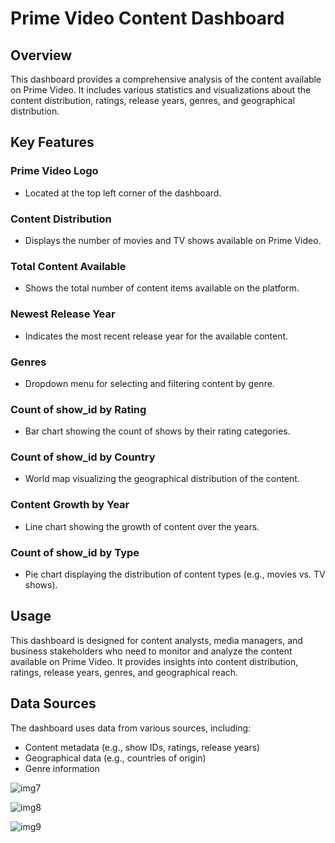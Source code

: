 # Prime Video Content Dashboard

## Overview
This dashboard provides a comprehensive analysis of the content available on Prime Video. It includes various statistics and visualizations about the content distribution, ratings, release years, genres, and geographical distribution.

## Key Features

### Prime Video Logo
- Located at the top left corner of the dashboard.

### Content Distribution
- Displays the number of movies and TV shows available on Prime Video.

### Total Content Available
- Shows the total number of content items available on the platform.

### Newest Release Year
- Indicates the most recent release year for the available content.

### Genres
- Dropdown menu for selecting and filtering content by genre.

### Count of show_id by Rating
- Bar chart showing the count of shows by their rating categories.

### Count of show_id by Country
- World map visualizing the geographical distribution of the content.

### Content Growth by Year
- Line chart showing the growth of content over the years.

### Count of show_id by Type
- Pie chart displaying the distribution of content types (e.g., movies vs. TV shows).

## Usage
This dashboard is designed for content analysts, media managers, and business stakeholders who need to monitor and analyze the content available on Prime Video. It provides insights into content distribution, ratings, release years, genres, and geographical reach.

## Data Sources
The dashboard uses data from various sources, including:
- Content metadata (e.g., show IDs, ratings, release years)
- Geographical data (e.g., countries of origin)
- Genre information


![img7](https://github.com/user-attachments/assets/7cc62211-d2c5-4099-a982-7ffb43f2364a)

![img8](https://github.com/user-attachments/assets/cb6ba9be-5d1b-4c4b-a566-6e899922a24b)

![img9](https://github.com/user-attachments/assets/d201fbaf-694f-4800-a62f-02290249a926)


